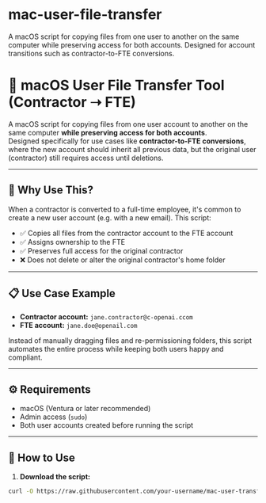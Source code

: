 # mac-user-file-transfer
A macOS script for copying files from one user to another on the same computer while preserving access for both accounts. Designed for account transitions such as contractor-to-FTE conversions.

# 🔄 macOS User File Transfer Tool (Contractor ➝ FTE)

A macOS script for copying files from one user account to another on the same computer **while preserving access for both accounts**.  
Designed specifically for use cases like **contractor-to-FTE conversions**, where the new account should inherit all previous data, but the original user (contractor) still requires access until deletions.

---

## 🧠 Why Use This?

When a contractor is converted to a full-time employee, it's common to create a new user account (e.g. with a new email). This script:

- ✅ Copies all files from the contractor account to the FTE account
- ✅ Assigns ownership to the FTE
- ✅ Preserves full access for the original contractor
- ❌ Does not delete or alter the original contractor's home folder

---

## 📋 Use Case Example

- **Contractor account:** `jane.contractor@c-openai.ccom`  
- **FTE account:** `jane.doe@openail.com`

Instead of manually dragging files and re-permissioning folders, this script automates the entire process while keeping both users happy and compliant.

---

## ⚙️ Requirements

- macOS (Ventura or later recommended)
- Admin access (`sudo`)
- Both user accounts created before running the script

---

## 🚀 How to Use

1. **Download the script:**

```bash
curl -O https://raw.githubusercontent.com/your-username/mac-user-transfer-tool/main/copy_user_files.sh
